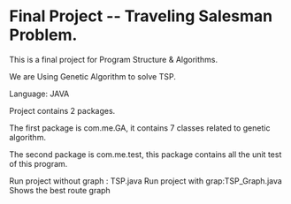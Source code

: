 # Final Project -- Traveling Salesman Problem.

This is a final project for Program Structure & Algorithms. 

We are Using Genetic Algorithm to solve TSP.

Language: JAVA

Project contains 2 packages. 

The first package is com.me.GA, it contains 7 classes related to genetic algorithm. 

The second package is com.me.test, this package contains all the unit test of this program.

Run project without graph : TSP.java
Run project with grap:TSP_Graph.java  Shows the best route graph
